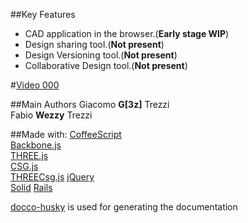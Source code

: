 ##Key Features
- CAD application in the browser.(**Early stage WIP**)  
- Design sharing tool.(**Not present**)  
- Design Versioning tool.(**Not present**)  
- Collaborative Design tool.(**Not present**)  

#[Video 000](http://www.youtube.com/watch?v=1vnIxy5GMro)

##Main Authors
Giacomo **G[3z]** Trezzi  
Fabio **Wezzy** Trezzi

##Made with:
[CoffeeScript](http://jashkenas.github.com/coffee-script/)  
[Backbone.js](http://documentcloud.github.com/backbone/)  
[THREE.js](https://github.com/mrdoob/three.js/)  
[CSG.js](https://github.com/evanw/csg.js)  
[THREECsg.js](http://chandler.prallfamily.com/2011/12/constructive-solid-geometry-with-three-js/)
[jQuery](http://www.jquery.com)  
[Solid](https://github.com/wezzy/solid)
[Rails](http://rubyonrails.org/ )  

[docco-husky](https://github.com/mbrevoort/docco-husky) is used for generating the documentation
